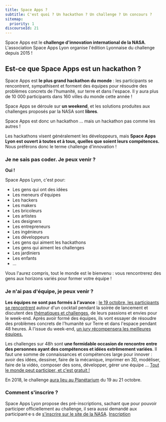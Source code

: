 ```yaml
---
title: Space Apps ?
subtitle: C'est quoi ? Un hackathon ? Un challenge ? Un concours ?
sitemap:
  priority: 1
discourseId: 21
---
```


Space Apps est le __challenge d'innovation international de la NASA__. L'association Space Apps Lyon organise l'édition Lyonnaise du challenge depuis 2015 !

## Est-ce que Space Apps est un hackathon ?

Space Apps est __le plus grand hackathon du monde__ : les participants se rencontrent, sympathisent et forment des équipes pour résoudre des problèmes concrets de l'humanité, sur terre et dans l'espace. Il y aura plus de 10 000 participants dans 160 villes du monde cette année !

Space Apps se déroule sur __un weekend__, et les solutions produites aux challenges proposés par la NASA sont __libres__.

Space Apps est donc un hackathon ... mais un hackathon pas comme les autres !

Les hackathons visent généralement les développeurs, mais __Space Apps Lyon est ouvert à toutes et à tous, quelles que soient leurs compétences.__ Nous préférons donc le terme challenge d'innovation !

### Je ne sais pas coder. Je peux venir ?

__Oui !__

Space Apps Lyon, c'est pour:

+ Les gens qui ont des idées
+ Les meneurs d'équipes
+ Les hackers
+ Les makers
+ Les bricoleurs
+ Les artistes
+ Les designers
+ Les entrepreneurs
+ Les ingénieurs
+ Les développeurs
+ Les gens qui aiment les hackathons
+ Les gens qui aiment les challenges
+ Les jardiniers
+ Les enfants
+ ...

Vous l'aurez compris, tout le monde est le bienvenu : vous rencontrerez des gens aux horizons variés pour former votre équipe !

### Je n'ai pas d'équipe, je peux venir ?

__Les équipes ne sont pas formés à l'avance__ : [le 19 octobre, les participants se rencontrent](deroulement-space-apps-lyon-2018) autour d'un cocktail pendant la soirée de lancement et discutent des [thématiques et challenges](les-challenges-de-la-nasa-space-apps-2018), de leurs passions et envies pour le week-end. Après avoir formé des équipes, ils vont essayer de résoudre des problèmes concrets de l'humanité sur Terre et dans l'espace pendant 48 heures. À l'issue du week-end, [un jury récompensera les meilleures équipes.](competition-jury-de-space-apps-lyon-2018)

Les challenges sur 48h sont __une formidable occasion de rencontre entre des personnes ayant des compétences et idées extrêmement variées__. Il faut une somme de connaissances et compétences large pour innover : avoir des idées, dessiner, faire de la mécanique, imprimer en 3D, modéliser, faire de la vidéo, composer des sons, développer, gérer une équipe ... [Tout le monde peut participer, et c'est gratuit !](qui-peut-participer-a-space-apps)

En 2018, le challenge [aura lieu au Planétarium](venir-a-space-apps-lyon-au-planetarium) du 19 au 21 octobre.

### Comment s'inscrire ?

Space Apps Lyon propose des pré-inscriptions, sachant que pour pouvoir participer officiellement au challenge, il sera aussi demandé aux participant·e·s de [s'inscrire sur le site de la NASA](https://2018.spaceappschallenge.org/locations/lyon-france).
<a href="https://www.eventbrite.fr/e/billets-space-apps-2018-challenge-dinnovation-la-nasa-a-besoin-de-vous-48157155348?utm-medium=discovery&amp;utm-campaign=social&amp;utm-content=attendeeshare&amp;aff=escb&amp;utm-source=cp&amp;utm-term=listing" class="btn btn-lg btn-chunky" target="_blank"><span class="fa fa-rocket"></span> Inscription</a>
